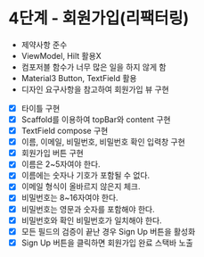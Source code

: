 # 4단계 - 회원가입(리팩터링)

- 제약사항 준수
- ViewModel, Hilt 활용X
- 컴포저블 함수가 너무 많은 일을 하지 않게 함
- Material3 Button, TextField 활용
- 디자인 요구사항을 참고하여 회원가입 뷰 구현
- [x] 타이틀 구현
- [x] Scaffold를 이용하여 topBar와 content 구현
- [x] TextField compose 구현
- [x] 이름, 이메일, 비밀번호, 비밀번호 확인 입력창 구현
- [x] 회원가입 버튼 구현
- [x] 이름은 2~5자여야 한다.
- [x] 이름에는 숫자나 기호가 포함될 수 없다.
- [x] 이메일 형식이 올바르지 않은지 체크.
- [x] 비밀번호는 8~16자여야 한다.
- [x] 비밀번호는 영문과 숫자를 포함해야 한다.
- [x] 비밀번호와 확인 비밀번호가 일치해야 한다.
- [x] 모든 필드의 검증이 끝난 경우 Sign Up 버튼을 활성화
- [x] Sign Up 버튼을 클릭하면 회원가입 완료 스택바 노출